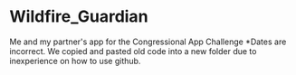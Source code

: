 # Wildfire_Guardian
Me and my partner's app for the Congressional App Challenge
*Dates are incorrect. We copied and pasted old code into a new folder due to inexperience on how to use github.
